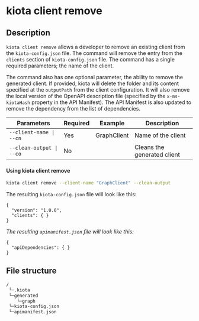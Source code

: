 # kiota client remove

## Description

`kiota client remove` allows a developer to remove an existing client from the `kiota-config.json` file. The command will remove the entry from the `clients` section of `kiota-config.json` file. The command has a single required parameters; the name of the client. 

The command also has one optional parameter, the ability to remove the generated client. If provided, kiota will delete the folder and its content specified at the `outputPath` from the client configuration. It will also remove the local version of the OpenAPI description file (specified by the `x-ms-kiotaHash` property in the API Manifest). The API Manifest is also updated to remove the dependency from the list of dependencies.

| Parameters | Required | Example | Description |
| -- | -- | -- | -- |
| `--client-name \| --cn` | Yes | GraphClient | Name of the client |
| `--clean-output \| --co` | No |  | Cleans the generated client |

#### Using kiota client remove

```bash
kiota client remove --client-name "GraphClient" --clean-output
```

The resulting `kiota-config.json` file will look like this:

```jsonc
{
  "version": "1.0.0",
  "clients": { }
}
```

_The resulting `apimanifest.json` file will look like this:_

```jsonc
{
  "apiDependencies": { }
}
```

## File structure
```bash
/
 └─.kiota
 └─generated
    └─graph
 └─kiota-config.json
 └─apimanifest.json
```